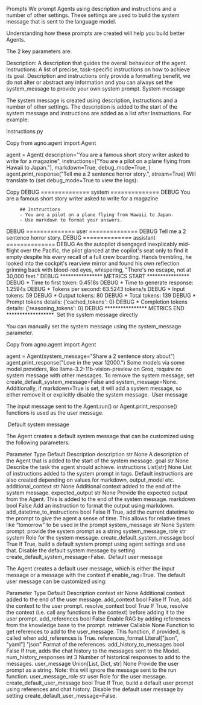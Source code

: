 Prompts
We prompt Agents using description and instructions and a number of other settings. These settings are used to build the system message that is sent to the language model.

Understanding how these prompts are created will help you build better Agents.

The 2 key parameters are:

Description: A description that guides the overall behaviour of the agent.
Instructions: A list of precise, task-specific instructions on how to achieve its goal.
Description and instructions only provide a formatting benefit, we do not alter or abstract any information and you can always set the system_message to provide your own system prompt.
​
System message

The system message is created using description, instructions and a number of other settings. The description is added to the start of the system message and instructions are added as a list after Instructions. For example:

instructions.py

Copy
from agno.agent import Agent

agent = Agent(
    description="You are a famous short story writer asked to write for a magazine",
    instructions=["You are a pilot on a plane flying from Hawaii to Japan."],
    markdown=True,
    debug_mode=True,
)
agent.print_response("Tell me a 2 sentence horror story.", stream=True)
Will translate to (set debug_mode=True to view the logs):


Copy
DEBUG    ============== system ==============
DEBUG    You are a famous short story writer asked to write for a magazine

         ## Instructions
         - You are a pilot on a plane flying from Hawaii to Japan.
         - Use markdown to format your answers.
DEBUG    ============== user ==============
DEBUG    Tell me a 2 sentence horror story.
DEBUG    ============== assistant ==============
DEBUG    As the autopilot disengaged inexplicably mid-flight over the Pacific, the pilot glanced at the copilot's seat
         only to find it empty despite his every recall of a full crew boarding. Hands trembling, he looked into the
         cockpit's rearview mirror and found his own reflection grinning back with blood-red eyes, whispering,
         "There's no escape, not at 30,000 feet."
DEBUG    **************** METRICS START ****************
DEBUG    * Time to first token:         0.4518s
DEBUG    * Time to generate response:   1.2594s
DEBUG    * Tokens per second:           63.5243 tokens/s
DEBUG    * Input tokens:                59
DEBUG    * Output tokens:               80
DEBUG    * Total tokens:                139
DEBUG    * Prompt tokens details:       {'cached_tokens': 0}
DEBUG    * Completion tokens details:   {'reasoning_tokens': 0}
DEBUG    **************** METRICS END ******************
​
Set the system message directly

You can manually set the system message using the system_message parameter.


Copy
from agno.agent import Agent

agent = Agent(system_message="Share a 2 sentence story about")
agent.print_response("Love in the year 12000.")
Some models via some model providers, like llama-3.2-11b-vision-preview on Groq, require no system message with other messages. To remove the system message, set create_default_system_message=False and system_message=None. Additionally, if markdown=True is set, it will add a system message, so either remove it or explicitly disable the system message.
​
User message

The input message sent to the Agent.run() or Agent.print_response() functions is used as the user message.

​
Default system message

The Agent creates a default system message that can be customized using the following parameters:

Parameter	Type	Default	Description
description	str	None	A description of the Agent that is added to the start of the system message.
goal	str	None	Describe the task the agent should achieve.
instructions	List[str]	None	List of instructions added to the system prompt in <instructions> tags. Default instructions are also created depending on values for markdown, output_model etc.
additional_context	str	None	Additional context added to the end of the system message.
expected_output	str	None	Provide the expected output from the Agent. This is added to the end of the system message.
markdown	bool	False	Add an instruction to format the output using markdown.
add_datetime_to_instructions	bool	False	If True, add the current datetime to the prompt to give the agent a sense of time. This allows for relative times like “tomorrow” to be used in the prompt
system_message	str	None	System prompt: provide the system prompt as a string
system_message_role	str	system	Role for the system message.
create_default_system_message	bool	True	If True, build a default system prompt using agent settings and use that.
Disable the default system message by setting create_default_system_message=False.
​
Default user message

The Agent creates a default user message, which is either the input message or a message with the context if enable_rag=True. The default user message can be customized using:

Parameter	Type	Default	Description
context	str	None	Additional context added to the end of the user message.
add_context	bool	False	If True, add the context to the user prompt.
resolve_context	bool	True	If True, resolve the context (i.e. call any functions in the context) before adding it to the user prompt.
add_references	bool	False	Enable RAG by adding references from the knowledge base to the prompt.
retriever	Callable	None	Function to get references to add to the user_message. This function, if provided, is called when add_references is True.
references_format	Literal["json", "yaml"]	"json"	Format of the references.
add_history_to_messages	bool	False	If true, adds the chat history to the messages sent to the Model.
num_history_responses	int	3	Number of historical responses to add to the messages.
user_message	Union[List, Dict, str]	None	Provide the user prompt as a string. Note: this will ignore the message sent to the run function.
user_message_role	str	user	Role for the user message.
create_default_user_message	bool	True	If True, build a default user prompt using references and chat history.
Disable the default user message by setting create_default_user_message=False.